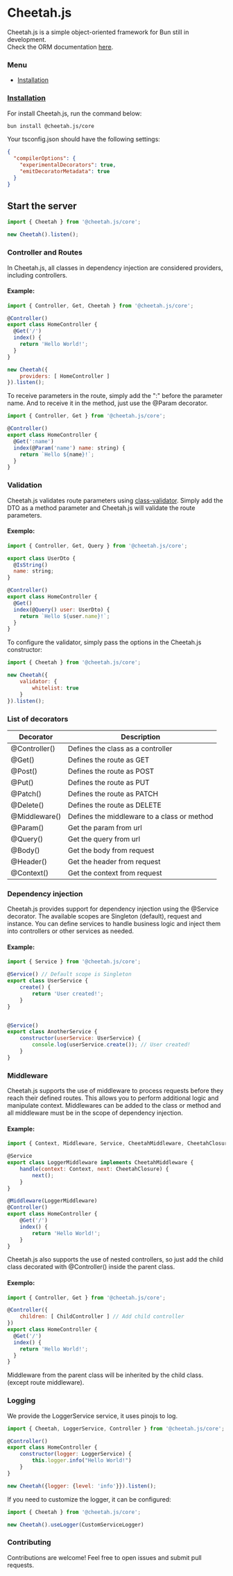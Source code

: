 # Cheetah.js
Cheetah.js is a simple object-oriented framework for Bun still in development.
<br>
Check the ORM documentation [here](https://github.com/mlusca/cheetah.js/tree/master/packages/orm).
### Menu
- [Installation](#install)

### [Installation](#install)
For install Cheetah.js, run the command below:

```bash 
bun install @cheetah.js/core
```

Your tsconfig.json should have the following settings:
```json
{
  "compilerOptions": {
    "experimentalDecorators": true,
    "emitDecoratorMetadata": true
  }
}
```

## Start the server
```javascript
import { Cheetah } from '@cheetah.js/core';

new Cheetah().listen();
```

### Controller and Routes
In Cheetah.js, all classes in dependency injection are considered providers, including controllers.
#### Example:
```javascript 
import { Controller, Get, Cheetah } from '@cheetah.js/core';

@Controller()
export class HomeController {
  @Get('/')
  index() {
    return 'Hello World!';
  }
}

new Cheetah({ 
    providers: [ HomeController ]
}).listen();
```
To receive parameters in the route, simply add the ":" before the parameter name. And to receive it in the method, just use the @Param decorator.
```javascript
import { Controller, Get } from '@cheetah.js/core';

@Controller()
export class HomeController {
  @Get(':name')
  index(@Param('name') name: string) {
    return `Hello ${name}!`;
  }
}
```

### Validation
Cheetah.js validates route parameters using [class-validator](https:github.comtypestackclass-validator). Simply add the DTO as a method parameter and Cheetah.js will validate the route parameters.
#### Exemplo:
```javascript
import { Controller, Get, Query } from '@cheetah.js/core';

export class UserDto {
  @IsString()
  name: string;
}

@Controller()
export class HomeController {
  @Get()
  index(@Query() user: UserDto) {
    return `Hello ${user.name}!`;
  }
}
```
To configure the validator, simply pass the options in the Cheetah.js constructor:
```javascript
import { Cheetah } from '@cheetah.js/core';

new Cheetah({ 
    validator: {
        whitelist: true
    }
}).listen();
```

### List of decorators
| Decorator | Description                                 |
| --- |---------------------------------------------|
| @Controller() | Defines the class as a controller           |
| @Get() | Defines the route as GET                    |
| @Post() | Defines the route as POST                   |
| @Put() | Defines the route as PUT                    |
| @Patch() | Defines the route as PATCH                  |
| @Delete() | Defines the route as DELETE                 |
| @Middleware() | Defines the middleware to a class or method |
| @Param() | Get the param from url                      |
| @Query() | Get the query from url                      |
| @Body() | Get the body from request                   |
| @Header() | Get the header from request                 |
| @Context() | Get the context from request               |


### Dependency injection
Cheetah.js provides support for dependency injection using the @Service decorator.
The available scopes are Singleton (default), request and instance. You can define services to handle business logic and inject them into controllers or other services as needed. </br>
#### Example:
```javascript
import { Service } from '@cheetah.js/core';

@Service() // Default scope is Singleton
export class UserService {
    create() {
        return 'User created!';
    }
}


@Service()
export class AnotherService {
    constructor(userService: UserService) {
        console.log(userService.create()); // User created!
    }
}
```
### Middleware
Cheetah.js supports the use of middleware to process requests before they reach their defined routes. This allows you to perform additional logic and manipulate context.
Middlewares can be added to the class or method and all middleware must be in the scope of dependency injection.
#### Example:
```javascript
import { Context, Middleware, Service, CheetahMiddleware, CheetahClosure } from '@cheetah.js/core';

@Service
export class LoggerMiddleware implements CheetahMiddleware {
    handle(context: Context, next: CheetahClosure) {
        next();
    }
}

@Middleware(LoggerMiddleware)
@Controller()
export class HomeController {
    @Get('/')
    index() {
        return 'Hello World!';
    }
}
```
Cheetah.js also supports the use of nested controllers, so just add the child class decorated with @Controller() inside the parent class.
#### Exemplo:
```javascript
import { Controller, Get } from '@cheetah.js/core';

@Controller({
    children: [ ChildController ] // Add child controller
})
export class HomeController {
  @Get('/')
  index() {
    return 'Hello World!';
  }
}
```
Middleware from the parent class will be inherited by the child class. (except route middleware).

### Logging
We provide the LoggerService service, it uses pinojs to log.
```javascript
import { Cheetah, LoggerService, Controller } from '@cheetah.js/core';

@Controller()
export class HomeController {
    constructor(logger: LoggerService) {
        this.logger.info("Hello World!")
    }
}

new Cheetah({logger: {level: 'info'}}).listen();
```
If you need to customize the logger, it can be configured:
```javascript
import { Cheetah } from '@cheetah.js/core';

new Cheetah().useLogger(CustomServiceLogger)
```

### Contributing
Contributions are welcome! Feel free to open issues and submit pull requests.